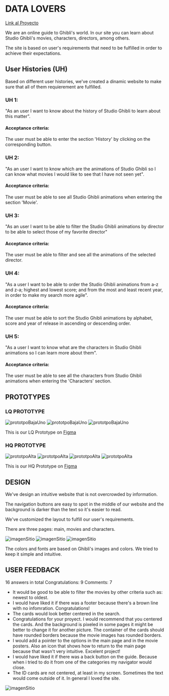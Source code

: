 # DATA LOVERS
[Link al Proyecto](https://yaki-zeltzin.github.io/DEV006-data-lovers/src/index.html)

We are an online guide to Ghibli's world. In our site you can learn about Studio Ghibli's movies, characters, directors, among others.

The site is based on user's requirements that need to be fulfilled in order to achieve their expectations.

## User Histories (UH)

Based on different user histories, we've created a dinamic website to make sure that all of them requierement are fulfilled.

### UH 1:

"As an user I want to know about the history of Studio Ghibli to learn about this matter".

#### Acceptance criteria:
The user must be able to enter the section
'History' by clicking on the corresponding button.

### UH 2:
"As an user I want to know which are the animations of Studio Ghibli so I can know what movies I would like to see that I have not seen yet".

#### Acceptance criteria:
The user must be able to see all Studio Ghibli animations when entering the section
'Movie'.

### UH 3:
"As an user I want to be able to filter the Studio Ghibli animations by director to be able to select those of my favorite director"

#### Acceptance criteria:
The user must be able to filter and see all the animations of the selected director.

### UH 4:
"As a user I want to be able to order the Studio Ghibli animations from a-z and z-a; highest and lowest score; and from the most and least recent year, in order to make my search more agile".

#### Acceptance criteria:
The user must be able to sort the Studio Ghibli animations by alphabet, score and year of release in ascending or descending order.

### UH 5:
"As a user I want to know what are the characters in Studio Ghibli animations so I can learn more about them".

#### Acceptance criteria:
The user must be able to see all the characters from Studio Ghibli animations when entering the 'Characters' section.

## PROTOTYPES

### LQ PROTOTYPE

![prototpoBajaUno](./src/imagesReadme/BAJA%20FIDELIDAD/INICIO.png)
![prototpoBajaUno](./src/imagesReadme/BAJA%20FIDELIDAD/PELICULAS.png)
![prototpoBajaUno](./src/imagesReadme/BAJA%20FIDELIDAD/PERSONAJES.png)

This is our LQ Prototype on [Figma](https://www.figma.com/file/LNxqQwvbhv4lm3P1eb9MdD/PROTOTIPO-BAJA?node-id=0%3A1&t=fik5TTyfflOKYSlj-1)

### HQ PROTOTYPE

![prototpoAlta](./src/imagesReadme/BAJA%20FIDELIDAD/ALTA%20FIDELIDAD%202/PRINCIPAL.png)
![prototpoAlta](./src/imagesReadme/BAJA%20FIDELIDAD/ALTA%20FIDELIDAD%202/HISTORIA.png)
![prototpoAlta](./src/imagesReadme/BAJA%20FIDELIDAD/ALTA%20FIDELIDAD%202/PELICULAS.png)
![prototpoAlta](./src/imagesReadme/BAJA%20FIDELIDAD/ALTA%20FIDELIDAD%202/PERSONAJES.png)


This is our HQ Prototype on [Figma](https://www.figma.com/file/2yFsmUV5cxFxpGNjiaPIyz/Untitled?t=fik5TTyfflOKYSlj-1)


## DESIGN

We've design an intuitive website that is not overcrowded by information.

The navigation buttons are easy to spot in the middle of our website and the background is darker than the text so it's easier to read.

We've customized the layout to fulfill our user's requirements.

There are three pages: main, movies and characters.

![imagenSitio](./src/imagesReadme/BAJA%20FIDELIDAD/ALTA%20FIDELIDAD%202/desktop.jpeg)
![imagenSitio](./src/imagesReadme/BAJA%20FIDELIDAD/ALTA%20FIDELIDAD%202/tablet.jpeg)
![imagenSitio](./src/imagesReadme/BAJA%20FIDELIDAD/ALTA%20FIDELIDAD%202/mobile.jpeg)

The colors and fonts are based on Ghibli's images and colors. We tried to keep it simple and intuitive.

## USER FEEDBACK
16 answers in total
Congratulations: 9
Comments: 7
- It would be good to be able to filter the movies by other criteria such as: newest to oldest.
- I would have liked it if there was a footer because there's a brown line with no infomration. Congratulations!
- The cards would look better centered in the search.
- Congratulations for your proyect. I would recommend that you centered the cards. And the background is pixeled in some pages it might be better to change it for another picture. The container of the cards should have rounded borders because the movie images has rounded borders.
- I would add a pointer to the options in the main page and in the movie posters. Also an icon that shows how to return to the main page because that wasn't very intuitive. Excelent project!
- I would have liked it if there was a back button on the guide. Because when i tried to do it from one of the categories my navigator would close.
- The ID cards are not centered, at least in my screen. Sometimes the text would come outside of it. In general I loved the site.

![imagenSitio](./src/imagesReadme/BAJA%20FIDELIDAD/ALTA%20FIDELIDAD%202/image%20(1).png)
